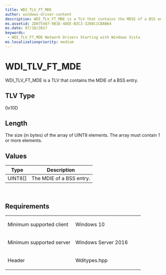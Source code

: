 ```yaml
---
title: WDI_TLV_FT_MDE
author: windows-driver-content
description: WDI_TLV_FT_MDE is a TLV that contains the MDIE of a BSS entry.
ms.assetid: 2D075487-9B1E-4DEE-B3C3-3208C1CBAB64
ms.date: 07/18/2017
keywords:
 - WDI_TLV_FT_MDE Network Drivers Starting with Windows Vista
ms.localizationpriority: medium
---
```


# WDI\_TLV\_FT\_MDE


WDI\_TLV\_FT\_MDE is a TLV that contains the MDIE of a BSS entry.

## TLV Type


0x10D

## Length


The size (in bytes) of the array of UINT8 elements. The array must contain 1 or more elements.

## Values


| Type      | Description              |
|-----------|--------------------------|
| UINT8\[\] | The MDIE of a BSS entry. |

 

Requirements
------------

<table>
<colgroup>
<col width="50%" />
<col width="50%" />
</colgroup>
<tbody>
<tr class="odd">
<td><p>Minimum supported client</p></td>
<td><p>Windows 10</p></td>
</tr>
<tr class="even">
<td><p>Minimum supported server</p></td>
<td><p>Windows Server 2016</p></td>
</tr>
<tr class="odd">
<td><p>Header</p></td>
<td>Wditypes.hpp</td>
</tr>
</tbody>
</table>

 

 




